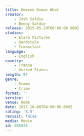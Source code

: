 ```yaml
---
title: Heaven Knows What
creator:
    - Josh Safdie
    - Benny Safdie
release: 2015-05-29T00:00:00.000Z
studios:
    - Elara Pictures
    - Hardstyle
    - Iconoclast
language:
    - English
country:
    - France
    - United States
length: 97
genre:
    - Drama
    - Crime
format: ''
service: ''
venue: Home
date: 2017-10-08T04:00:00.000Z
rating: '3.5'
revisit: false
media: Movie
id: 285024
---
```



